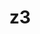 ---
title: "z3"
layout: cache
categories: [package, develop]
meta: {"versions": ["4.11.2"], "compilers": ["gcc@=11.1.0", "gcc@=11.3.0", "gcc@=7.3.1"], "oss": ["amzn2", "ubuntu20.04", "ubuntu22.04"], "platforms": ["linux"], "targets": ["x86_64_v3"], "stacks": ["e4s", "gpu-tests", "ml-linux-x86_64-rocm", "root"], "num_specs": 26, "num_specs_by_stack": {"root": 26, "gpu-tests": 3, "e4s": 6, "ml-linux-x86_64-rocm": 3}}
spec_details: [{"hash": "mfsnlleoaaczh5cmbjtrdpx4mnvjejx3", "compiler": "gcc@=7.3.1", "versions": ["4.11.2"], "os": "amzn2", "platform": "linux", "target": "x86_64_v3", "variants": ["build_system=cmake", "build_type=RelWithDebInfo", "generator=make", "~gmp", "~ipo", "~python"], "stacks": ["root"], "size": "-", "tarball": "https://binaries.spack.io/develop/build_cache/linux-amzn2-x86_64_v3/gcc-7.3.1/z3-4.11.2/linux-amzn2-x86_64_v3-gcc-7.3.1-z3-4.11.2-mfsnlleoaaczh5cmbjtrdpx4mnvjejx3.spack"}, {"hash": "dg3nkbocfwjut727kp6hmdfxs4cfsqr2", "compiler": "gcc@=7.3.1", "versions": ["4.11.2"], "os": "amzn2", "platform": "linux", "target": "x86_64_v3", "variants": ["build_system=cmake", "build_type=RelWithDebInfo", "generator=make", "~gmp", "~ipo", "~python"], "stacks": ["root"], "size": "-", "tarball": "https://binaries.spack.io/develop/build_cache/linux-amzn2-x86_64_v3/gcc-7.3.1/z3-4.11.2/linux-amzn2-x86_64_v3-gcc-7.3.1-z3-4.11.2-dg3nkbocfwjut727kp6hmdfxs4cfsqr2.spack"}, {"hash": "t6lmzmifptlumsm5xkzfzaggzzjl66gf", "compiler": "gcc@=7.3.1", "versions": ["4.11.2"], "os": "amzn2", "platform": "linux", "target": "x86_64_v3", "variants": ["build_system=cmake", "build_type=RelWithDebInfo", "generator=make", "~gmp", "~ipo", "~python"], "stacks": ["root"], "size": "-", "tarball": "https://binaries.spack.io/develop/build_cache/linux-amzn2-x86_64_v3/gcc-7.3.1/z3-4.11.2/linux-amzn2-x86_64_v3-gcc-7.3.1-z3-4.11.2-t6lmzmifptlumsm5xkzfzaggzzjl66gf.spack"}, {"hash": "phhhwcftazkthcjtgoz2e7g5fgw3en67", "compiler": "gcc@=7.3.1", "versions": ["4.11.2"], "os": "amzn2", "platform": "linux", "target": "x86_64_v3", "variants": ["build_system=cmake", "build_type=RelWithDebInfo", "generator=make", "~gmp", "~ipo", "~python"], "stacks": ["root"], "size": "-", "tarball": "https://binaries.spack.io/develop/build_cache/linux-amzn2-x86_64_v3/gcc-7.3.1/z3-4.11.2/linux-amzn2-x86_64_v3-gcc-7.3.1-z3-4.11.2-phhhwcftazkthcjtgoz2e7g5fgw3en67.spack"}, {"hash": "dxahfbxdxljyy6a4vdmagkvka4ojo43t", "compiler": "gcc@=11.1.0", "versions": ["4.11.2"], "os": "ubuntu20.04", "platform": "linux", "target": "x86_64_v3", "variants": ["build_system=cmake", "build_type=RelWithDebInfo", "generator=make", "~gmp", "~ipo", "~python"], "stacks": ["root"], "size": "-", "tarball": "https://binaries.spack.io/develop/build_cache/linux-ubuntu20.04-x86_64_v3/gcc-11.1.0/z3-4.11.2/linux-ubuntu20.04-x86_64_v3-gcc-11.1.0-z3-4.11.2-dxahfbxdxljyy6a4vdmagkvka4ojo43t.spack"}, {"hash": "vsgd2su7kkrwrlqzxu6gqzitceiz7y74", "compiler": "gcc@=11.1.0", "versions": ["4.11.2"], "os": "ubuntu20.04", "platform": "linux", "target": "x86_64_v3", "variants": ["build_system=cmake", "build_type=Release", "generator=make", "~gmp", "~ipo", "~python"], "stacks": ["root"], "size": "-", "tarball": "https://binaries.spack.io/develop/build_cache/linux-ubuntu20.04-x86_64_v3/gcc-11.1.0/z3-4.11.2/linux-ubuntu20.04-x86_64_v3-gcc-11.1.0-z3-4.11.2-vsgd2su7kkrwrlqzxu6gqzitceiz7y74.spack"}, {"hash": "pn5xazioryi2j6xx37wnkslutlwx3ck7", "compiler": "gcc@=11.1.0", "versions": ["4.11.2"], "os": "ubuntu20.04", "platform": "linux", "target": "x86_64_v3", "variants": ["build_system=cmake", "build_type=Release", "generator=make", "~gmp", "~ipo", "~python"], "stacks": ["gpu-tests", "e4s", "root"], "size": "-", "tarball": "https://binaries.spack.io/develop/build_cache/linux-ubuntu20.04-x86_64_v3/gcc-11.1.0/z3-4.11.2/linux-ubuntu20.04-x86_64_v3-gcc-11.1.0-z3-4.11.2-pn5xazioryi2j6xx37wnkslutlwx3ck7.spack"}, {"hash": "cu5quv5n3usfv4gmohmpcneacif4kamm", "compiler": "gcc@=11.1.0", "versions": ["4.11.2"], "os": "ubuntu20.04", "platform": "linux", "target": "x86_64_v3", "variants": ["build_system=cmake", "build_type=Release", "generator=make", "~gmp", "~ipo", "~python"], "stacks": ["gpu-tests", "e4s", "root"], "size": "-", "tarball": "https://binaries.spack.io/develop/build_cache/linux-ubuntu20.04-x86_64_v3/gcc-11.1.0/z3-4.11.2/linux-ubuntu20.04-x86_64_v3-gcc-11.1.0-z3-4.11.2-cu5quv5n3usfv4gmohmpcneacif4kamm.spack"}, {"hash": "f76j2dhhfwczie2w7dr2vma46swb5xwh", "compiler": "gcc@=11.1.0", "versions": ["4.11.2"], "os": "ubuntu20.04", "platform": "linux", "target": "x86_64_v3", "variants": ["build_system=cmake", "build_type=Release", "generator=make", "~gmp", "~ipo", "~python"], "stacks": ["root"], "size": "-", "tarball": "https://binaries.spack.io/develop/build_cache/linux-ubuntu20.04-x86_64_v3/gcc-11.1.0/z3-4.11.2/linux-ubuntu20.04-x86_64_v3-gcc-11.1.0-z3-4.11.2-f76j2dhhfwczie2w7dr2vma46swb5xwh.spack"}, {"hash": "mls3ftfvz5bxyeiucimhoc4orend3oa3", "compiler": "gcc@=11.1.0", "versions": ["4.11.2"], "os": "ubuntu20.04", "platform": "linux", "target": "x86_64_v3", "variants": ["build_system=cmake", "build_type=Release", "generator=make", "~gmp", "~ipo", "~python"], "stacks": ["gpu-tests", "e4s", "root"], "size": "-", "tarball": "https://binaries.spack.io/develop/build_cache/linux-ubuntu20.04-x86_64_v3/gcc-11.1.0/z3-4.11.2/linux-ubuntu20.04-x86_64_v3-gcc-11.1.0-z3-4.11.2-mls3ftfvz5bxyeiucimhoc4orend3oa3.spack"}, {"hash": "vec5uyxawhpbv5hnwlltrmcklde67cck", "compiler": "gcc@=11.1.0", "versions": ["4.11.2"], "os": "ubuntu20.04", "platform": "linux", "target": "x86_64_v3", "variants": ["build_system=cmake", "build_type=Release", "generator=make", "~gmp", "~ipo", "~python"], "stacks": ["root"], "size": "-", "tarball": "https://binaries.spack.io/develop/build_cache/linux-ubuntu20.04-x86_64_v3/gcc-11.1.0/z3-4.11.2/linux-ubuntu20.04-x86_64_v3-gcc-11.1.0-z3-4.11.2-vec5uyxawhpbv5hnwlltrmcklde67cck.spack"}, {"hash": "zz4rifznjr6rcu57vz4xepwxcqkrwjhc", "compiler": "gcc@=11.1.0", "versions": ["4.11.2"], "os": "ubuntu20.04", "platform": "linux", "target": "x86_64_v3", "variants": ["build_system=cmake", "build_type=Release", "generator=make", "~gmp", "~ipo", "~python"], "stacks": ["root"], "size": "-", "tarball": "https://binaries.spack.io/develop/build_cache/linux-ubuntu20.04-x86_64_v3/gcc-11.1.0/z3-4.11.2/linux-ubuntu20.04-x86_64_v3-gcc-11.1.0-z3-4.11.2-zz4rifznjr6rcu57vz4xepwxcqkrwjhc.spack"}, {"hash": "sg7thjkmf5tbvfebabegdttx5aydvncl", "compiler": "gcc@=11.1.0", "versions": ["4.11.2"], "os": "ubuntu20.04", "platform": "linux", "target": "x86_64_v3", "variants": ["build_system=cmake", "build_type=Release", "generator=make", "~gmp", "~ipo", "~python"], "stacks": ["root"], "size": "-", "tarball": "https://binaries.spack.io/develop/build_cache/linux-ubuntu20.04-x86_64_v3/gcc-11.1.0/z3-4.11.2/linux-ubuntu20.04-x86_64_v3-gcc-11.1.0-z3-4.11.2-sg7thjkmf5tbvfebabegdttx5aydvncl.spack"}, {"hash": "vnsocnggzvmeht3eolps6nel2razc2sp", "compiler": "gcc@=11.1.0", "versions": ["4.11.2"], "os": "ubuntu20.04", "platform": "linux", "target": "x86_64_v3", "variants": ["build_system=cmake", "build_type=Release", "generator=make", "~gmp", "~ipo", "~python"], "stacks": ["e4s", "root"], "size": "-", "tarball": "https://binaries.spack.io/develop/build_cache/linux-ubuntu20.04-x86_64_v3/gcc-11.1.0/z3-4.11.2/linux-ubuntu20.04-x86_64_v3-gcc-11.1.0-z3-4.11.2-vnsocnggzvmeht3eolps6nel2razc2sp.spack"}, {"hash": "ko3rzj4s5jgczg32gn3boz237xlwgp7k", "compiler": "gcc@=11.1.0", "versions": ["4.11.2"], "os": "ubuntu20.04", "platform": "linux", "target": "x86_64_v3", "variants": ["build_system=cmake", "build_type=Release", "generator=make", "~gmp", "~ipo", "~python"], "stacks": ["e4s", "root"], "size": "-", "tarball": "https://binaries.spack.io/develop/build_cache/linux-ubuntu20.04-x86_64_v3/gcc-11.1.0/z3-4.11.2/linux-ubuntu20.04-x86_64_v3-gcc-11.1.0-z3-4.11.2-ko3rzj4s5jgczg32gn3boz237xlwgp7k.spack"}, {"hash": "u6xmss5nwjsyyn24tjwm6nf2vkdze4wi", "compiler": "gcc@=11.1.0", "versions": ["4.11.2"], "os": "ubuntu20.04", "platform": "linux", "target": "x86_64_v3", "variants": ["build_system=cmake", "build_type=Release", "generator=make", "~gmp", "~ipo", "~python"], "stacks": ["e4s", "root"], "size": "-", "tarball": "https://binaries.spack.io/develop/build_cache/linux-ubuntu20.04-x86_64_v3/gcc-11.1.0/z3-4.11.2/linux-ubuntu20.04-x86_64_v3-gcc-11.1.0-z3-4.11.2-u6xmss5nwjsyyn24tjwm6nf2vkdze4wi.spack"}, {"hash": "nws7ias6rr3mnyg3dc3gqe2ck4dpkguz", "compiler": "gcc@=11.1.0", "versions": ["4.11.2"], "os": "ubuntu20.04", "platform": "linux", "target": "x86_64_v3", "variants": ["build_system=cmake", "build_type=Release", "generator=make", "~gmp", "~ipo", "~python"], "stacks": ["root"], "size": "-", "tarball": "https://binaries.spack.io/develop/build_cache/linux-ubuntu20.04-x86_64_v3/gcc-11.1.0/z3-4.11.2/linux-ubuntu20.04-x86_64_v3-gcc-11.1.0-z3-4.11.2-nws7ias6rr3mnyg3dc3gqe2ck4dpkguz.spack"}, {"hash": "g4jsxlcwka63raluv2z7q5v5lhdl5p5g", "compiler": "gcc@=11.1.0", "versions": ["4.11.2"], "os": "ubuntu20.04", "platform": "linux", "target": "x86_64_v3", "variants": ["build_system=cmake", "build_type=Release", "generator=make", "~gmp", "~ipo", "~python"], "stacks": ["root"], "size": "-", "tarball": "https://binaries.spack.io/develop/build_cache/linux-ubuntu20.04-x86_64_v3/gcc-11.1.0/z3-4.11.2/linux-ubuntu20.04-x86_64_v3-gcc-11.1.0-z3-4.11.2-g4jsxlcwka63raluv2z7q5v5lhdl5p5g.spack"}, {"hash": "vmdjjq5tbtnjvcg23k4quiiw5n52q5ae", "compiler": "gcc@=11.1.0", "versions": ["4.11.2"], "os": "ubuntu20.04", "platform": "linux", "target": "x86_64_v3", "variants": ["build_system=cmake", "build_type=Release", "generator=make", "~gmp", "~ipo", "~python"], "stacks": ["root"], "size": "-", "tarball": "https://binaries.spack.io/develop/build_cache/linux-ubuntu20.04-x86_64_v3/gcc-11.1.0/z3-4.11.2/linux-ubuntu20.04-x86_64_v3-gcc-11.1.0-z3-4.11.2-vmdjjq5tbtnjvcg23k4quiiw5n52q5ae.spack"}, {"hash": "yjb7meksv6vquvad4q5cfonkjd2odmuk", "compiler": "gcc@=11.3.0", "versions": ["4.11.2"], "os": "ubuntu22.04", "platform": "linux", "target": "x86_64_v3", "variants": ["build_system=cmake", "build_type=Release", "generator=make", "~gmp", "~ipo", "~python"], "stacks": ["ml-linux-x86_64-rocm", "root"], "size": "-", "tarball": "https://binaries.spack.io/develop/build_cache/linux-ubuntu22.04-x86_64_v3/gcc-11.3.0/z3-4.11.2/linux-ubuntu22.04-x86_64_v3-gcc-11.3.0-z3-4.11.2-yjb7meksv6vquvad4q5cfonkjd2odmuk.spack"}, {"hash": "acr2pu7rxvntiycdmyfpz6wnmh56xdo3", "compiler": "gcc@=11.3.0", "versions": ["4.11.2"], "os": "ubuntu22.04", "platform": "linux", "target": "x86_64_v3", "variants": ["build_system=cmake", "build_type=Release", "generator=make", "~gmp", "~ipo", "~python"], "stacks": ["root"], "size": "-", "tarball": "https://binaries.spack.io/develop/build_cache/linux-ubuntu22.04-x86_64_v3/gcc-11.3.0/z3-4.11.2/linux-ubuntu22.04-x86_64_v3-gcc-11.3.0-z3-4.11.2-acr2pu7rxvntiycdmyfpz6wnmh56xdo3.spack"}, {"hash": "hjd5n36ogv6zuxk2xu7gggnq257b4veq", "compiler": "gcc@=11.3.0", "versions": ["4.11.2"], "os": "ubuntu22.04", "platform": "linux", "target": "x86_64_v3", "variants": ["build_system=cmake", "build_type=Release", "generator=make", "~gmp", "~ipo", "~python"], "stacks": ["root"], "size": "-", "tarball": "https://binaries.spack.io/develop/build_cache/linux-ubuntu22.04-x86_64_v3/gcc-11.3.0/z3-4.11.2/linux-ubuntu22.04-x86_64_v3-gcc-11.3.0-z3-4.11.2-hjd5n36ogv6zuxk2xu7gggnq257b4veq.spack"}, {"hash": "gglewwcojmjhuzdyqtc3gud45z2jvugs", "compiler": "gcc@=11.3.0", "versions": ["4.11.2"], "os": "ubuntu22.04", "platform": "linux", "target": "x86_64_v3", "variants": ["build_system=cmake", "build_type=RelWithDebInfo", "generator=make", "~gmp", "~ipo", "~python"], "stacks": ["root"], "size": "-", "tarball": "https://binaries.spack.io/develop/build_cache/linux-ubuntu22.04-x86_64_v3/gcc-11.3.0/z3-4.11.2/linux-ubuntu22.04-x86_64_v3-gcc-11.3.0-z3-4.11.2-gglewwcojmjhuzdyqtc3gud45z2jvugs.spack"}, {"hash": "mpojlk6dmd2zmlifw7sibz7s3kq6h4sk", "compiler": "gcc@=11.3.0", "versions": ["4.11.2"], "os": "ubuntu22.04", "platform": "linux", "target": "x86_64_v3", "variants": ["build_system=cmake", "build_type=Release", "generator=make", "~gmp", "~ipo", "~python"], "stacks": ["ml-linux-x86_64-rocm", "root"], "size": "-", "tarball": "https://binaries.spack.io/develop/build_cache/linux-ubuntu22.04-x86_64_v3/gcc-11.3.0/z3-4.11.2/linux-ubuntu22.04-x86_64_v3-gcc-11.3.0-z3-4.11.2-mpojlk6dmd2zmlifw7sibz7s3kq6h4sk.spack"}, {"hash": "mhoagl6bajdj76gif7qhlkorudb6grwq", "compiler": "gcc@=11.3.0", "versions": ["4.11.2"], "os": "ubuntu22.04", "platform": "linux", "target": "x86_64_v3", "variants": ["build_system=cmake", "build_type=RelWithDebInfo", "generator=make", "~gmp", "~ipo", "~python"], "stacks": ["root"], "size": "-", "tarball": "https://binaries.spack.io/develop/build_cache/linux-ubuntu22.04-x86_64_v3/gcc-11.3.0/z3-4.11.2/linux-ubuntu22.04-x86_64_v3-gcc-11.3.0-z3-4.11.2-mhoagl6bajdj76gif7qhlkorudb6grwq.spack"}, {"hash": "djslh2pelzppujdaugtmutqxnnayoifn", "compiler": "gcc@=11.3.0", "versions": ["4.11.2"], "os": "ubuntu22.04", "platform": "linux", "target": "x86_64_v3", "variants": ["build_system=cmake", "build_type=Release", "generator=make", "~gmp", "~ipo", "~python"], "stacks": ["ml-linux-x86_64-rocm", "root"], "size": "-", "tarball": "https://binaries.spack.io/develop/build_cache/linux-ubuntu22.04-x86_64_v3/gcc-11.3.0/z3-4.11.2/linux-ubuntu22.04-x86_64_v3-gcc-11.3.0-z3-4.11.2-djslh2pelzppujdaugtmutqxnnayoifn.spack"}]
---